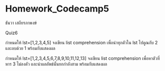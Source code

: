 # Homework_Codecamp5
ธันวา เสถียรภาพงษ์

Quiz6

กำหนดให้ lst=[1,2,3,4,5] จงเขียน list comprehension เพื่อนำทุกตัวใน lst ไปคูณกับ 2 และลบด้วย 1 พร้อมกับแสดงผล

กำหนดให้ lst=[1,2,3,4,5,6,7,8,9,10,11,12,13] จงเขียน list comprehension เพื่อหาตัวที่หาร 3 ไม่ลงตัว และนำผลลัพธ์นั้นยกกำลังสาม พร้อมกับแสดงผล
